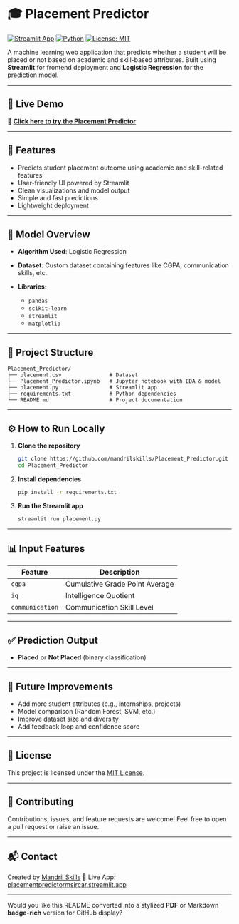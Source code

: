 


# 🎓 Placement Predictor

[![Streamlit App](https://img.shields.io/badge/Live_App-Click_to_Open-4CAF50?logo=streamlit\&logoColor=white)](https://placementpredictormsircar.streamlit.app/)
[![Python](https://img.shields.io/badge/Python-3.8%2B-blue?logo=python)](https://www.python.org/)
[![License: MIT](https://img.shields.io/badge/License-MIT-yellow.svg)](LICENSE)

A machine learning web application that predicts whether a student will be placed or not based on academic and skill-based attributes. Built using **Streamlit** for frontend deployment and **Logistic Regression** for the prediction model.

---

## 🚀 Live Demo

🔗 [**Click here to try the Placement Predictor**](https://placementpredictormsircar.streamlit.app/)

---

## 📌 Features

* Predicts student placement outcome using academic and skill-related features
* User-friendly UI powered by Streamlit
* Clean visualizations and model output
* Simple and fast predictions
* Lightweight deployment

---

## 🧠 Model Overview

* **Algorithm Used**: Logistic Regression
* **Dataset**: Custom dataset containing features like CGPA, communication skills, etc.
* **Libraries**:

  * `pandas`
  * `scikit-learn`
  * `streamlit`
  * `matplotlib`

---

## 📁 Project Structure

```
Placement_Predictor/
├── placement.csv               # Dataset
├── Placement_Predictor.ipynb   # Jupyter notebook with EDA & model
├── placement.py                # Streamlit app
├── requirements.txt            # Python dependencies
└── README.md                   # Project documentation
```

---

## ⚙️ How to Run Locally

1. **Clone the repository**

   ```bash
   git clone https://github.com/mandrilskills/Placement_Predictor.git
   cd Placement_Predictor
   ```

2. **Install dependencies**

   ```bash
   pip install -r requirements.txt
   ```

3. **Run the Streamlit app**

   ```bash
   streamlit run placement.py
   ```

---

## 📊 Input Features

| Feature         | Description                    |
| --------------- | ------------------------------ |
| `cgpa`          | Cumulative Grade Point Average |
| `iq`            | Intelligence Quotient          |
| `communication` | Communication Skill Level      |

---

## ✅ Prediction Output

* **Placed** or **Not Placed** (binary classification)

---

## 📌 Future Improvements

* Add more student attributes (e.g., internships, projects)
* Model comparison (Random Forest, SVM, etc.)
* Improve dataset size and diversity
* Add feedback loop and confidence score

---

## 📄 License

This project is licensed under the [MIT License](LICENSE).

---

## 🤝 Contributing

Contributions, issues, and feature requests are welcome!
Feel free to open a pull request or raise an issue.

---

## 📬 Contact

Created by [Mandril Skills](https://github.com/mandrilskills)
🔗 Live App: [placementpredictormsircar.streamlit.app](https://placementpredictormsircar.streamlit.app/)

---

Would you like this README converted into a stylized **PDF** or Markdown **badge-rich** version for GitHub display?
